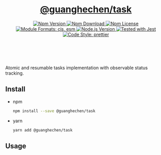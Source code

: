 <header>
  <h1 align="center">
    <a href="https://github.com/guanghechen/sora/tree/@guanghechen/task@1.0.6/packages/task#readme">@guanghechen/task</a>
  </h1>
  <div align="center">
    <a href="https://www.npmjs.com/package/@guanghechen/task">
      <img
        alt="Npm Version"
        src="https://img.shields.io/npm/v/@guanghechen/task.svg"
      />
    </a>
    <a href="https://www.npmjs.com/package/@guanghechen/task">
      <img
        alt="Npm Download"
        src="https://img.shields.io/npm/dm/@guanghechen/task.svg"
      />
    </a>
    <a href="https://www.npmjs.com/package/@guanghechen/task">
      <img
        alt="Npm License"
        src="https://img.shields.io/npm/l/@guanghechen/task.svg"
      />
    </a>
    <a href="#install">
      <img
        alt="Module Formats: cjs, esm"
        src="https://img.shields.io/badge/module_formats-cjs%2C%20esm-green.svg"
      />
    </a>
    <a href="https://github.com/nodejs/node">
      <img
        alt="Node.js Version"
        src="https://img.shields.io/node/v/@guanghechen/task"
      />
    </a>
    <a href="https://github.com/facebook/jest">
      <img
        alt="Tested with Jest"
        src="https://img.shields.io/badge/tested_with-jest-9c465e.svg"
      />
    </a>
    <a href="https://github.com/prettier/prettier">
      <img
        alt="Code Style: prettier"
        src="https://img.shields.io/badge/code_style-prettier-ff69b4.svg?style=flat-square"
      />
    </a>
  </div>
</header>
<br/>

Atomic and resumable tasks implementation with observable status tracking.

## Install

- npm

  ```bash
  npm install --save @guanghechen/task
  ```

- yarn

  ```bash
  yarn add @guanghechen/task
  ```

## Usage

[homepage]:
  https://github.com/guanghechen/sora/tree/@guanghechen/task@1.0.6/packages/task#readme